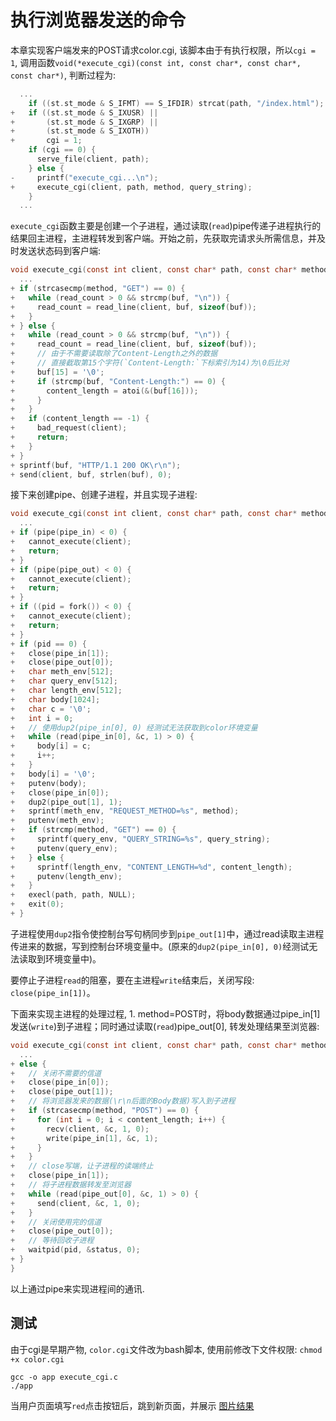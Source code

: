 # 执行浏览器发送的命令

本章实现客户端发来的POST请求color.cgi, 该脚本由于有执行权限，所以`cgi = 1`, 调用函数`void(*execute_cgi)(const int, const char*, const char*, const char*)`, 判断过程为:

```c
  ...
    if ((st.st_mode & S_IFMT) == S_IFDIR) strcat(path, "/index.html");
+   if ((st.st_mode & S_IXUSR) ||
+       (st.st_mode & S_IXGRP) ||
+       (st.st_mode & S_IXOTH))
+       cgi = 1;
    if (cgi == 0) {
      serve_file(client, path);
    } else {
-     printf("execute_cgi...\n");
+     execute_cgi(client, path, method, query_string);
    }
  ...
```

`execute_cgi`函数主要是创建一个子进程，通过读取(`read`)pipe传递子进程执行的结果回主进程，主进程转发到客户端。开始之前，先获取完请求头所需信息，并及时发送状态码到客户端:

```c
void execute_cgi(const int client, const char* path, const char* method, const char* query_string) {
  ...
+ if (strcasecmp(method, "GET") == 0) {
+   while (read_count > 0 && strcmp(buf, "\n")) {
+     read_count = read_line(client, buf, sizeof(buf));
+   }
+ } else {
+   while (read_count > 0 && strcmp(buf, "\n")) {
+     read_count = read_line(client, buf, sizeof(buf));
+     // 由于不需要读取除了Content-Length之外的数据
+     // 直接截取第15个字符(`Content-Length:`下标索引为14)为\0后比对
+     buf[15] = '\0';
+     if (strcmp(buf, "Content-Length:") == 0) {
+       content_length = atoi(&(buf[16]));
+     }
+   }
+   if (content_length == -1) {
+     bad_request(client);
+     return;
+   }
+ }
+ sprintf(buf, "HTTP/1.1 200 OK\r\n");
+ send(client, buf, strlen(buf), 0);
```

接下来创建pipe、创建子进程，并且实现子进程:

```c
void execute_cgi(const int client, const char* path, const char* method, const char* query_string) {
  ...
+ if (pipe(pipe_in) < 0) {
+   cannot_execute(client);
+   return;
+ }
+ if (pipe(pipe_out) < 0) {
+   cannot_execute(client);
+   return;
+ }
+ if ((pid = fork()) < 0) {
+   cannot_execute(client);
+   return;
+ }
+ if (pid == 0) {
+   close(pipe_in[1]);
+   close(pipe_out[0]);
+   char meth_env[512];
+   char query_env[512];
+   char length_env[512];
+   char body[1024];
+   char c = '\0';
+   int i = 0;
+   // 使用dup2(pipe_in[0], 0) 经测试无法获取到color环境变量
+   while (read(pipe_in[0], &c, 1) > 0) {
+     body[i] = c;
+     i++;
+   }
+   body[i] = '\0';
+   putenv(body);
+   close(pipe_in[0]);
+   dup2(pipe_out[1], 1);
+   sprintf(meth_env, "REQUEST_METHOD=%s", method);
+   putenv(meth_env);
+   if (strcmp(method, "GET") == 0) {
+     sprintf(query_env, "QUERY_STRING=%s", query_string);
+     putenv(query_env);
+   } else {
+     sprintf(length_env, "CONTENT_LENGTH=%d", content_length);
+     putenv(length_env);
+   }
+   execl(path, path, NULL);
+   exit(0);
+ }
```

子进程使用`dup2`指令使控制台写句柄同步到`pipe_out[1]`中，通过read读取主进程传进来的数据，写到控制台环境变量中。(原来的`dup2(pipe_in[0], 0)`经测试无法读取到环境变量中)。

要停止子进程`read`的阻塞，要在主进程`write`结束后，关闭写段: `close(pipe_in[1])`。

下面来实现主进程的处理过程, 1. method=POST时，将body数据通过pipe_in[1]发送(`write`)到子进程；同时通过读取(`read`)pipe_out[0], 转发处理结果至浏览器:

```c
void execute_cgi(const int client, const char* path, const char* method, const char* query_string) {
  ...
+ else {
+   // 关闭不需要的信道
+   close(pipe_in[0]);
+   close(pipe_out[1]);
+   // 将浏览器发来的数据(\r\n后面的Body数据)写入到子进程
+   if (strcasecmp(method, "POST") == 0) {
+     for (int i = 0; i < content_length; i++) {
+       recv(client, &c, 1, 0);
+       write(pipe_in[1], &c, 1);
+     }
+   }
+   // close写端，让子进程的读端终止
+   close(pipe_in[1]);
+   // 将子进程数据转发至浏览器
+   while (read(pipe_out[0], &c, 1) > 0) {
+     send(client, &c, 1, 0);
+   }
+   // 关闭使用完的信道
+   close(pipe_out[0]);
+   // 等待回收子进程
+   waitpid(pid, &status, 0);
+ }
}
```

以上通过pipe来实现进程间的通讯.

## 测试

由于cgi是早期产物, `color.cgi`文件改为bash脚本, 使用前修改下文件权限: `chmod +x color.cgi`

    gcc -o app execute_cgi.c
    ./app

当用户页面填写`red`点击按钮后，跳到新页面，并展示 [图片结果](../images/tech/execute_cgi_0.jpg)



